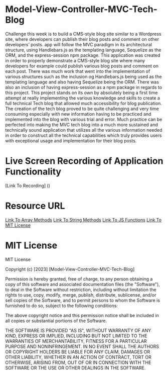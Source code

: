 # Model-View-Controller-MVC-Tech-Blog
Challenge this week is to build a CMS-style blog site similar to a Wordpress site, where developers can publish their blog posts and comment on other developers’ posts. app will follow the MVC paradigm in its architectural structure, using Handlebars.js as the templating language, Sequelize as the ORM, and the express-session npm package. This application was created in order to properly demonstrate a CMS-style blog site where many developers for example could publish various blog posts and comment on each post. There was much work that went into the implementation of various structures such as the inclusion og Handlebars.js being used as the templating language and also having Sequelize being the ORM. There was also an inclusion of having express-session as a npm package in regards to this project. This project stands on its own by absolutely being a first time attempt at really implementing the various knowledge and skills to create a full technical Tech blog that allowed much accessibility for blog publication. The creation of the tech blog proved to be quite challenging and very time consuming especially with new information having to be practiced and implemented into the blog with various trial and error. Much practice can be perfected into making the MVC tech blog into a much more sustained and technically sound application that utilizes all the various information needed in order to construct all the technical capabilities which truly provides users with exceptional usage and implementation for their blog posts.

# Live Screen Recording of Application Functionality
[Link To Recording] ()

# Resource URL 
[Link To Array Methods](https://www.w3schools.com/js/js_array_methods.asp)
[Link To String Methods](https://www.w3schools.com/js/js_string_methods.asp)
[Link To JS Functions](https://www.w3schools.com/js/js_functions.asp)
[Link To MIT License](https://choosealicense.com/licenses/mit/)

# MIT License
MIT License

Copyright (c) [2023] [Model-View-Controller-MVC-Tech-Blog]

Permission is hereby granted, free of charge, to any person obtaining a copy
of this software and associated documentation files (the "Software"), to deal
in the Software without restriction, including without limitation the rights
to use, copy, modify, merge, publish, distribute, sublicense, and/or sell
copies of the Software, and to permit persons to whom the Software is
furnished to do so, subject to the following conditions:

The above copyright notice and this permission notice shall be included in all
copies or substantial portions of the Software.

THE SOFTWARE IS PROVIDED "AS IS", WITHOUT WARRANTY OF ANY KIND, EXPRESS OR
IMPLIED, INCLUDING BUT NOT LIMITED TO THE WARRANTIES OF MERCHANTABILITY,
FITNESS FOR A PARTICULAR PURPOSE AND NONINFRINGEMENT. IN NO EVENT SHALL THE
AUTHORS OR COPYRIGHT HOLDERS BE LIABLE FOR ANY CLAIM, DAMAGES OR OTHER
LIABILITY, WHETHER IN AN ACTION OF CONTRACT, TORT OR OTHERWISE, ARISING FROM,
OUT OF OR IN CONNECTION WITH THE SOFTWARE OR THE USE OR OTHER DEALINGS IN THE
SOFTWARE.

